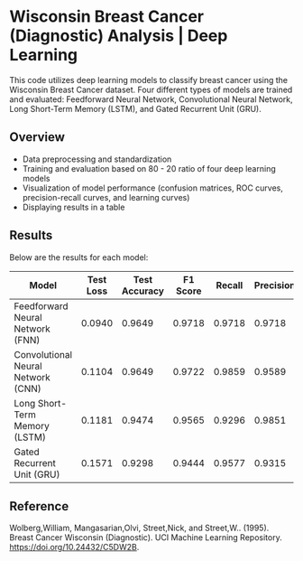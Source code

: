 # Wisconsin Breast Cancer (Diagnostic) Analysis | Deep Learning

This code utilizes deep learning models to classify breast cancer using the Wisconsin Breast Cancer dataset. Four different types of models are trained and evaluated: Feedforward Neural Network, Convolutional Neural Network, Long Short-Term Memory (LSTM), and Gated Recurrent Unit (GRU).

## Overview

- Data preprocessing and standardization
- Training and evaluation based on 80 - 20 ratio of four deep learning models
- Visualization of model performance (confusion matrices, ROC curves, precision-recall curves, and learning curves)
- Displaying results in a table

## Results

Below are the results for each model:

| Model                               | Test Loss | Test Accuracy | F1 Score | Recall | Precision |
|-------------------------------------|-----------|---------------|----------|--------|-----------|
| Feedforward Neural Network (FNN)    | 0.0940    | 0.9649        | 0.9718   | 0.9718 | 0.9718    |
| Convolutional Neural Network (CNN)  | 0.1104    | 0.9649        | 0.9722   | 0.9859 | 0.9589    |
| Long Short-Term Memory (LSTM)       | 0.1181    | 0.9474        | 0.9565   | 0.9296 | 0.9851    |
| Gated Recurrent Unit (GRU)          | 0.1571    | 0.9298        | 0.9444   | 0.9577 | 0.9315    |

## Reference

Wolberg,William, Mangasarian,Olvi, Street,Nick, and Street,W.. (1995). Breast Cancer Wisconsin (Diagnostic). UCI Machine Learning Repository. https://doi.org/10.24432/C5DW2B.
